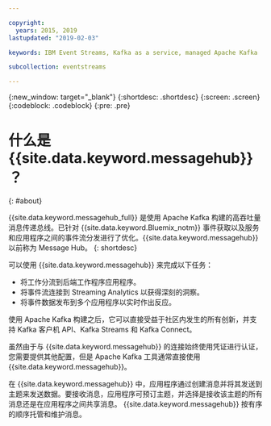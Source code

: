 ```yaml
---

copyright:
  years: 2015, 2019
lastupdated: "2019-02-03"

keywords: IBM Event Streams, Kafka as a service, managed Apache Kafka

subcollection: eventstreams

---
```


{:new_window: target="_blank"}
{:shortdesc: .shortdesc}
{:screen: .screen}
{:codeblock: .codeblock}
{:pre: .pre}

# 什么是 {{site.data.keyword.messagehub}}？
{: #about}

{{site.data.keyword.messagehub_full}} 是使用 Apache Kafka 构建的高吞吐量消息传递总线。已针对 {{site.data.keyword.Bluemix_notm}} 事件获取以及服务和应用程序之间的事件流分发进行了优化。{{site.data.keyword.messagehub}} 以前称为 Message Hub。
{: shortdesc}

可以使用 {{site.data.keyword.messagehub}} 来完成以下任务：

* 将工作分流到后端工作程序应用程序。
* 将事件流连接到 Streaming Analytics 以获得深刻的洞察。
* 将事件数据发布到多个应用程序以实时作出反应。

使用 Apache Kafka 构建之后，它可以直接受益于社区内发生的所有创新，并支持 Kafka 客户机 API、Kafka Streams 和 Kafka Connect。

虽然由于与 {{site.data.keyword.messagehub}} 的连接始终使用凭证进行认证，您需要提供其他配置，但是 Apache Kafka 工具通常直接使用 {{site.data.keyword.messagehub}}。

在 {{site.data.keyword.messagehub}} 中，应用程序通过创建消息并将其发送到主题来发送数据。要接收消息，应用程序可预订主题，并选择是接收该主题的所有消息还是在应用程序之间共享消息。
{{site.data.keyword.messagehub}} 按有序的顺序托管和维护消息。 




